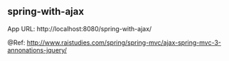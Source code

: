 spring-with-ajax
----------------------

App URL: http://localhost:8080/spring-with-ajax/


@Ref: http://www.raistudies.com/spring/spring-mvc/ajax-spring-mvc-3-annonations-jquery/
